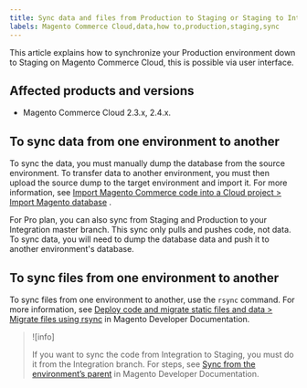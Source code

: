 ```yaml
---
title: Sync data and files from Production to Staging or Staging to Integration
labels: Magento Commerce Cloud,data,how to,production,staging,sync
---
```


This article explains how to synchronize your Production environment down to Staging on Magento Commerce Cloud, this is possible via user interface.

## Affected products and versions

* Magento Commerce Cloud 2.3.x, 2.4.x.

## To sync data from one environment to another

To sync the data, you must manually dump the database from the source environment. To transfer data to another environment, you must then upload the source dump to the target environment and import it. For more information, see [Import Magento Commerce code into a Cloud project > Import Magento database](https://devdocs.magento.com/cloud/live/stage-prod-migrate.html#cloud-live-migrate-db) .

For Pro plan, you can also sync from Staging and Production to your Integration master branch. This sync only pulls and pushes code, not data. To sync data, you will need to dump the database data and push it to another environment's database.

## To sync files from one environment to another

To sync files from one environment to another, use the `rsync` command. For more information, see [Deploy code and migrate static files and data > Migrate files using rsync](https://devdocs.magento.com/cloud/live/stage-prod-migrate.html#migrate-files-using-rsync) in Magento Developer Documentation.

>![info]
>
>If you want to sync the code from Integration to Staging, you must do it from the Integration branch. For steps, see [Sync from the environment’s parent](https://devdocs.magento.com/cloud/project/project-webint-branch.html#project-branch-sync) in Magento Developer Documentation.